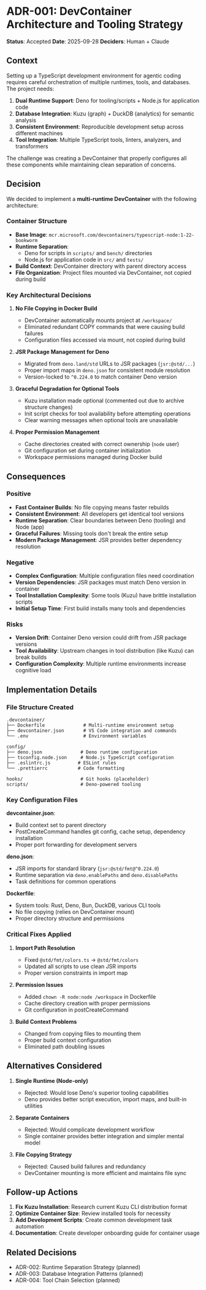 # ADR-001: DevContainer Architecture and Tooling Strategy

**Status**: Accepted
**Date**: 2025-09-28
**Deciders**: Human + Claude

## Context

Setting up a TypeScript development environment for agentic coding requires careful orchestration of multiple runtimes, tools, and databases. The project needs:

1. **Dual Runtime Support**: Deno for tooling/scripts + Node.js for application code
2. **Database Integration**: Kuzu (graph) + DuckDB (analytics) for semantic analysis
3. **Consistent Environment**: Reproducible development setup across different machines
4. **Tool Integration**: Multiple TypeScript tools, linters, analyzers, and transformers

The challenge was creating a DevContainer that properly configures all these components while maintaining clean separation of concerns.

## Decision

We decided to implement a **multi-runtime DevContainer** with the following architecture:

### Container Structure
- **Base Image**: `mcr.microsoft.com/devcontainers/typescript-node:1-22-bookworm`
- **Runtime Separation**:
  - Deno for scripts in `scripts/` and `bench/` directories
  - Node.js for application code in `src/` and `tests/`
- **Build Context**: DevContainer directory with parent directory access
- **File Organization**: Project files mounted via DevContainer, not copied during build

### Key Architectural Decisions

1. **No File Copying in Docker Build**
   - DevContainer automatically mounts project at `/workspace/`
   - Eliminated redundant COPY commands that were causing build failures
   - Configuration files accessed via mount, not copied during build

2. **JSR Package Management for Deno**
   - Migrated from `deno.land/std` URLs to JSR packages (`jsr:@std/...`)
   - Proper import maps in `deno.json` for consistent module resolution
   - Version-locked to `^0.224.0` to match container Deno version

3. **Graceful Degradation for Optional Tools**
   - Kuzu installation made optional (commented out due to archive structure changes)
   - Init script checks for tool availability before attempting operations
   - Clear warning messages when optional tools are unavailable

4. **Proper Permission Management**
   - Cache directories created with correct ownership (`node` user)
   - Git configuration set during container initialization
   - Workspace permissions managed during Docker build

## Consequences

### Positive
- **Fast Container Builds**: No file copying means faster rebuilds
- **Consistent Environment**: All developers get identical tool versions
- **Runtime Separation**: Clear boundaries between Deno (tooling) and Node (app)
- **Graceful Failures**: Missing tools don't break the entire setup
- **Modern Package Management**: JSR provides better dependency resolution

### Negative
- **Complex Configuration**: Multiple configuration files need coordination
- **Version Dependencies**: JSR packages must match Deno version in container
- **Tool Installation Complexity**: Some tools (Kuzu) have brittle installation scripts
- **Initial Setup Time**: First build installs many tools and dependencies

### Risks
- **Version Drift**: Container Deno version could drift from JSR package versions
- **Tool Availability**: Upstream changes in tool distribution (like Kuzu) can break builds
- **Configuration Complexity**: Multiple runtime environments increase cognitive load

## Implementation Details

### File Structure Created
```
.devcontainer/
├── Dockerfile              # Multi-runtime environment setup
├── devcontainer.json       # VS Code integration and commands
└── .env                    # Environment variables

config/
├── deno.json              # Deno runtime configuration
├── tsconfig.node.json     # Node.js TypeScript configuration
├── .eslintrc.js          # ESLint rules
└── .prettierrc           # Code formatting

hooks/                     # Git hooks (placeholder)
scripts/                   # Deno-powered tooling
```

### Key Configuration Files

**devcontainer.json**:
- Build context set to parent directory
- PostCreateCommand handles git config, cache setup, dependency installation
- Proper port forwarding for development servers

**deno.json**:
- JSR imports for standard library (`jsr:@std/fmt@^0.224.0`)
- Runtime separation via `deno.enablePaths` and `deno.disablePaths`
- Task definitions for common operations

**Dockerfile**:
- System tools: Rust, Deno, Bun, DuckDB, various CLI tools
- No file copying (relies on DevContainer mount)
- Proper directory structure and permissions

### Critical Fixes Applied

1. **Import Path Resolution**
   - Fixed `@std/fmt/colors.ts` → `@std/fmt/colors`
   - Updated all scripts to use clean JSR imports
   - Proper version constraints in import map

2. **Permission Issues**
   - Added `chown -R node:node /workspace` in Dockerfile
   - Cache directory creation with proper permissions
   - Git configuration in postCreateCommand

3. **Build Context Problems**
   - Changed from copying files to mounting them
   - Proper build context configuration
   - Eliminated path doubling issues

## Alternatives Considered

1. **Single Runtime (Node-only)**
   - Rejected: Would lose Deno's superior tooling capabilities
   - Deno provides better script execution, import maps, and built-in utilities

2. **Separate Containers**
   - Rejected: Would complicate development workflow
   - Single container provides better integration and simpler mental model

3. **File Copying Strategy**
   - Rejected: Caused build failures and redundancy
   - DevContainer mounting is more efficient and maintains file sync

## Follow-up Actions

1. **Fix Kuzu Installation**: Research current Kuzu CLI distribution format
2. **Optimize Container Size**: Review installed tools for necessity
3. **Add Development Scripts**: Create common development task automation
4. **Documentation**: Create developer onboarding guide for container usage

## Related Decisions

- ADR-002: Runtime Separation Strategy (planned)
- ADR-003: Database Integration Patterns (planned)
- ADR-004: Tool Chain Selection (planned)